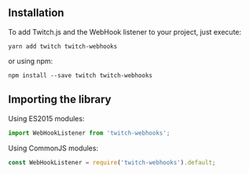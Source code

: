 ## Installation

To add Twitch.js and the WebHook listener to your project, just execute:

	yarn add twitch twitch-webhooks

or using npm:

	npm install --save twitch twitch-webhooks

## Importing the library

Using ES2015 modules:

```typescript
import WebHookListener from 'twitch-webhooks';
```

Using CommonJS modules:

```typescript
const WebHookListener = require('twitch-webhooks').default;
```

